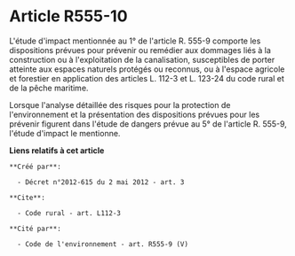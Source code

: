 # Article R555-10

L'étude d'impact mentionnée au 1° de l'article R. 555-9 comporte les dispositions prévues pour prévenir ou remédier aux
dommages liés à la construction ou à l'exploitation de la canalisation, susceptibles de porter atteinte aux espaces naturels
protégés ou reconnus, ou à l'espace agricole et forestier en application des articles L. 112-3 et L. 123-24 du code rural et
de la pêche maritime.

Lorsque l'analyse détaillée des risques pour la protection de l'environnement et la présentation des dispositions prévues
pour les prévenir figurent dans l'étude de dangers prévue au 5° de l'article R. 555-9, l'étude d'impact le mentionne.

**Liens relatifs à cet article**

	**Créé par**:

	  - Décret n°2012-615 du 2 mai 2012 - art. 3

	**Cite**:

	  - Code rural - art. L112-3

	**Cité par**:

	  - Code de l'environnement - art. R555-9 (V)
